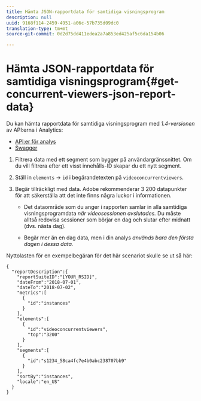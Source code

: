 ```yaml
---
title: Hämta JSON-rapportdata för samtidiga visningsprogram
description: null
uuid: 9168f114-2459-4951-a06c-57b735d09dc0
translation-type: tm+mt
source-git-commit: 0d2d75dd411edea2a7a853ed425af5c6da154b06

---
```



# Hämta JSON-rapportdata för samtidiga visningsprogram{#get-concurrent-viewers-json-report-data}

Du kan hämta rapportdata för samtidiga visningsprogram med _*1.4-versionen*_ av API:erna i Analytics:
* [API:er för analys](https://github.com/AdobeDocs/analytics-1.4-apis)
* [Swagger](https://adobedocs.github.io/analytics-1.4-apis/swagger-docs.html#/Report/Report.Get)

1. Filtrera data med ett segment som bygger på användargränssnittet. Om du vill filtrera efter ett visst innehålls-ID skapar du ett nytt segment.
1. Ställ in `elements` -> `id` i begärandetexten på `videoconcurrentviewers`.
1. Begär tillräckligt med data. Adobe rekommenderar 3 200 datapunkter för att säkerställa att det inte finns några luckor i informationen.

   * Det dataområde som du anger i rapporten samlar in alla samtidiga visningsprogramdata _när videosessionen avslutades._
Du måste alltså redovisa sessioner som börjar en dag och slutar efter midnatt (dvs. nästa dag).

   * Begär mer än en dag data, men i din analys _*används bara den första dagen i dessa data.*_

Nyttolasten för en exempelbegäran för det här scenariot skulle se ut så här:

```
{
  "reportDescription":{
    "reportSuiteID":"[YOUR_RSID]",
    "dateFrom":"2018-07-01",
    "dateTo":"2018-07-02",
    "metrics":[
      {
        "id":"instances"
      }
    ],
    "elements":[
      {
        "id":"videoconcurrentviewers",
        "top":"3200"
      }
    ],
    "segments":[
      {
        "id":"s1234_58ca4fc7e4b0abc238707bb9"                                         
      }
    ],
    "sortBy":"instances",
    "locale":"en_US"
  }
}
```

<!--
You can extract the concurrent viewers report data using the Experience Cloud API Explorer as follows. 

1. Navigate to: [https://marketing.adobe.com/developer/api-explorer.](https://marketing.adobe.com/developer/api-explorer)
1. Select and enter the following information in the API Explorer form:

    * **API -** Select "Report".
    * **Method -** Select "Queue".
    * **Environment -** Select your data center.
    * Request JSON - Specify the following:

        * `reportSuiteID` - For info on reports suites: [Report Suites](https://marketing.adobe.com/resources/help/en_US/sc/implement/ref-reports-report-suites.html)
        
        * `dateTo` - End date of the report.         
        
          >[!NOTE]
          >
          >The maximum time period supported is two days.

        * `dateFrom` - Start date of the report.
        * `elements : id` - Set to `"videoconcurrentviewers"`
        
        * `elements : top` - Specify the number of entries to be returned.

      Sample request body:

      ```    
      {
          "reportDescription": {
              "reportSuiteID": "[Your Report Suite ID]",
              "dateTo": "2017-09-07",
              "dateFrom": "2017-09-07"
              "metrics": [
                  {
                      "id": "instances"
                  }
              ],
              "elements": [
                  {
                      "id": "videoconcurrentviewers",
                      "top": 2880
                  }
              ]
              "locale": "en_US"
          }
      }
      
      ```

      >[!TIP]
      >
      >Some sessions are ended on the next day, and at that point the data will be available for reporting. In that case the best approach is to select 2 days (2880 minutes) of data, and use only the data for the first day (1440 minutes).

1. Click **Get Response**.

   In the Response field, you should get a `reportID`.
1. In the form, change **Method** to "Get".
1. Enter the value of the `reportID` you received in Step 3, and click **Get Response**.

   The concurrent viewers report data, in JSON format, is presented in the Response field.
   
   For example:
   
   ![](assets/api_helper_2.png) 

   ![](assets/api_helper_1.png)

-->
